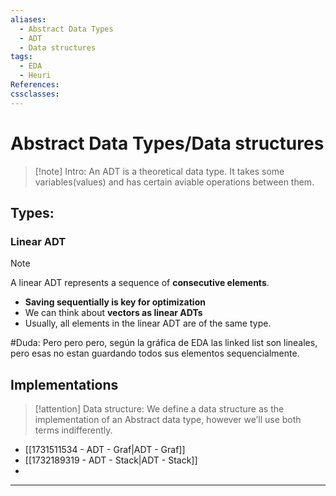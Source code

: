 ```yaml
---
aliases:
  - Abstract Data Types
  - ADT
  - Data structures
tags:
  - EDA
  - Heuri
References: 
cssclasses:
---
```

# Abstract Data Types/Data structures

>[!note] Intro: 
> An ADT is a theoretical data type. It takes some variables(values) and has certain aviable operations between them.
## Types:
### Linear ADT

> [!note] 
> A linear ADT represents a sequence of **consecutive elements**. 
+ **Saving sequentially is key for optimization**
+ We can think about **vectors as linear ADTs**
+ Usually, all elements in the linear ADT are of the same type.

#Duda: Pero pero pero, según la gráfica de EDA las linked list son lineales, pero esas no estan guardando todos sus elementos sequencialmente. 
## Implementations

> [!attention]  Data structure: 
> We define a data structure as the implementation of an Abstract data type, however we’ll use both terms indifferently.  

+ [[1731511534 - ADT - Graf|ADT - Graf]]
+ [[1732189319 - ADT - Stack|ADT - Stack]]
+ 
***